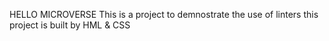 HELLO MICROVERSE
This is a project to demnostrate the use of linters
this project is built by HML & CSS